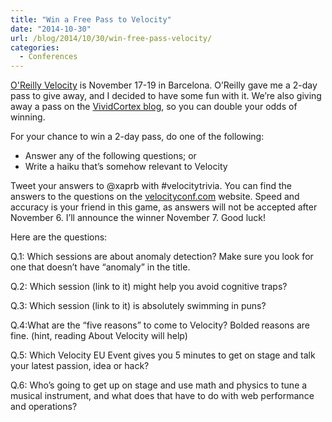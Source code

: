 ```yaml
---
title: "Win a Free Pass to Velocity"
date: "2014-10-30"
url: /blog/2014/10/30/win-free-pass-velocity/
categories:
  - Conferences
---
```


[O'Reilly Velocity](http://velocityconf.com) is November 17-19 in Barcelona. O’Reilly gave me a 2-day pass to give away, and I decided to have some fun with it. We’re also giving away a pass on the [VividCortex blog](https://vividcortex.com/blog/2014/10/30/win-a-free-pass-to-velocity-barcelona/), so you can double your odds of winning.

For your chance to win a 2-day pass, do one of the following:

* Answer any of the following questions; or
* Write a haiku that’s somehow relevant to Velocity

Tweet your answers to @xaprb with #velocitytrivia. You can find the answers to the questions on the [velocityconf.com](http://velocityconf.com) website. Speed and accuracy is your friend in this game, as answers will not be accepted after November 6. I’ll announce the winner November 7. Good luck!
 
Here are the questions:

Q.1: Which sessions are about anomaly detection? Make sure you look for one that doesn’t have “anomaly” in the title.

Q.2: Which session (link to it) might help you avoid cognitive traps?
 
Q.3: Which session (link to it) is absolutely swimming in puns?
 
Q.4:What are the “five reasons” to come to Velocity? Bolded reasons are fine. (hint, reading About Velocity will help)
 
Q.5: Which Velocity EU Event gives you 5 minutes to get on stage and talk your latest passion, idea or hack?
 
Q.6: Who’s going to get up on stage and use math and physics to tune a musical instrument, and what does that have to do with web performance and operations?



